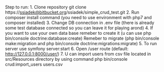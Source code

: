 Step to run:
    1. Clone repository git clone https://ssiadek@bitbucket.org/ssiadek/simple_crud_test.git
    2. Run composer install command (you need to use environment with php7 and composer installed)
    3. Change DB connection in .env file (there is already some test database connected so you can leave it for playing arond)
    4. If you want to use your own data base remeber to create it (u can use php bin/console doctrine:database:create)
       Remeber to migrate  (php bin/console make:migration and php bin/console doctrine:migrations:migrate)
    5. To run server use symfony server:start
    6. Open /user route (default: http://127.0.0.1:8000/user/)
    7. U can import users from csv file located in src/Resources directory by using command php bin/console crud:import_users users.csv



